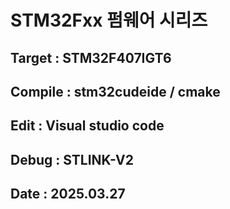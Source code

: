 # STM32Fxx 펌웨어 시리즈
## Target : STM32F407IGT6
## Compile : stm32cudeide / cmake
## Edit : Visual studio code
## Debug : STLINK-V2
## Date : 2025.03.27
